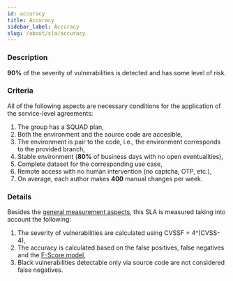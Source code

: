 ```yaml
---
id: accuracy
title: Accuracy
sidebar_label: Accuracy
slug: /about/sla/accuracy
---
```


### Description

**90%** of the severity of vulnerabilities
is detected and has some level of risk.

### Criteria

All of the following aspects
are necessary conditions
for the application
of the service-level agreements:

1. The group has
  a SQUAD plan,
1. Both the environment
  and the source code
  are accesible,
1. The environment is
  pair to the code,
  i.e.,
  the environment corresponds
  to the provided branch,
1. Stable environment
  (**80%** of business days
  with no open eventualities),
1. Complete dataset
  for the corresponding use case,
1. Remote access with no human intervention
  (no captcha, OTP, etc.),
1. On average,
  each author makes
  **400** manual changes
  per week.

### Details

Besides the
[general measurement aspects](/about/sla#details),
this SLA is measured
taking into account
the following:

1. The severity of vulnerabilities
  are calculated using
  CVSSF = 4^(CVSS-4),
1. The accuracy is calculated
  based on the false positives,
  false negatives
  and the
  [F-Score model](https://en.wikipedia.org/wiki/F-score),
1. Black vulnerabilities
  detectable only via source code
  are not considered
  false negatives.
